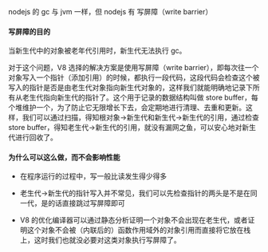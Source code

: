nodejs 的 gc 与 jvm 一样，但 nodejs 有 写屏障（write barrier）

#### 写屏障的目的

当新生代中的对象被老年代引用时，新生代无法执行 gc。

对于这个问题，V8 选择的解决方案是使用写屏障（write barrier），即每次往一个对象写入一个指针（添加引用）的时候，都执行一段代码，这段代码会检查这个被写入的指针是否是由老生代对象指向新生代对象的，这样我们就能明确地记录下所有从老生代指向新生代的指针了。这个用于记录的数据结构叫做 store buffer，每个堆维护一个，为了防止它无限增长下去，会定期地进行清理、去重和更新。这样，我们可以通过扫描，得知根对象->新生代和新生代->新生代的引用，通过检查 store buffer，得知老生代->新生代的引用，就没有漏网之鱼，可以安心地对新生代进行回收了。

#### 为什么可以这么做，而不会影响性能

- 在程序运行的过程中，写一般比读发生得少得多

- 老生代->新生代的指针写入并不常见，我们可以先检查指针的两头是不是在同一代，是的话直接跳过写屏障即可

- V8 的优化编译器可以通过静态分析证明一个对象不会出现在老生代，或者证明这个对象不会被（内联后的）函数作用域外的对象引用而直接将它放在栈上，这时我们也就没必要对这类对象执行写屏障了。
